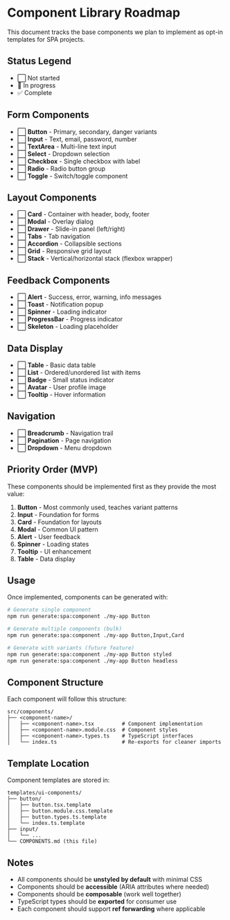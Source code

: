 # Component Library Roadmap

This document tracks the base components we plan to implement as opt-in templates for SPA projects.

## Status Legend
- ⬜ Not started
- 🚧 In progress
- ✅ Complete

## Form Components

- ⬜ **Button** - Primary, secondary, danger variants
- ⬜ **Input** - Text, email, password, number
- ⬜ **TextArea** - Multi-line text input
- ⬜ **Select** - Dropdown selection
- ⬜ **Checkbox** - Single checkbox with label
- ⬜ **Radio** - Radio button group
- ⬜ **Toggle** - Switch/toggle component

## Layout Components

- ⬜ **Card** - Container with header, body, footer
- ⬜ **Modal** - Overlay dialog
- ⬜ **Drawer** - Slide-in panel (left/right)
- ⬜ **Tabs** - Tab navigation
- ⬜ **Accordion** - Collapsible sections
- ⬜ **Grid** - Responsive grid layout
- ⬜ **Stack** - Vertical/horizontal stack (flexbox wrapper)

## Feedback Components

- ⬜ **Alert** - Success, error, warning, info messages
- ⬜ **Toast** - Notification popup
- ⬜ **Spinner** - Loading indicator
- ⬜ **ProgressBar** - Progress indicator
- ⬜ **Skeleton** - Loading placeholder

## Data Display

- ⬜ **Table** - Basic data table
- ⬜ **List** - Ordered/unordered list with items
- ⬜ **Badge** - Small status indicator
- ⬜ **Avatar** - User profile image
- ⬜ **Tooltip** - Hover information

## Navigation

- ⬜ **Breadcrumb** - Navigation trail
- ⬜ **Pagination** - Page navigation
- ⬜ **Dropdown** - Menu dropdown

## Priority Order (MVP)

These components should be implemented first as they provide the most value:

1. **Button** - Most commonly used, teaches variant patterns
2. **Input** - Foundation for forms
3. **Card** - Foundation for layouts
4. **Modal** - Common UI pattern
5. **Alert** - User feedback
6. **Spinner** - Loading states
7. **Tooltip** - UI enhancement
8. **Table** - Data display

## Usage

Once implemented, components can be generated with:

```bash
# Generate single component
npm run generate:spa:component ./my-app Button

# Generate multiple components (bulk)
npm run generate:spa:component ./my-app Button,Input,Card

# Generate with variants (future feature)
npm run generate:spa:component ./my-app Button styled
npm run generate:spa:component ./my-app Button headless
```

## Component Structure

Each component will follow this structure:

```
src/components/
├── <component-name>/
│   ├── <component-name>.tsx         # Component implementation
│   ├── <component-name>.module.css  # Component styles
│   ├── <component-name>.types.ts    # TypeScript interfaces
│   └── index.ts                     # Re-exports for cleaner imports
```

## Template Location

Component templates are stored in:

```
templates/ui-components/
├── button/
│   ├── button.tsx.template
│   ├── button.module.css.template
│   ├── button.types.ts.template
│   └── index.ts.template
├── input/
│   └── ...
└── COMPONENTS.md (this file)
```

## Notes

- All components should be **unstyled by default** with minimal CSS
- Components should be **accessible** (ARIA attributes where needed)
- Components should be **composable** (work well together)
- TypeScript types should be **exported** for consumer use
- Each component should support **ref forwarding** where applicable
